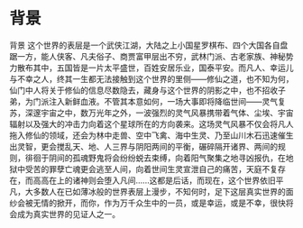 # 背景
背景
这个世界的表层是一个武侠江湖，大陆之上小国星罗棋布、四个大国各自盘踞一方，能人侠客、凡夫俗子、商贾富甲层出不穷，武林门派、古老家族、神秘势力散布其中，五国皆是一片太平盛世，百姓安居乐业，国泰平安。而凡人、幸运儿与不幸之人，终其一生都无法接触到这个世界的里侧——修仙之道，也不知为何，仙门中人将关于修仙的信息尽数隐去，藏身与这个世界的阴影之中，也不招收子弟，为门派注入新鲜血液。不管其本意如何，一场大事即将降临世间——灵气复苏，深邃宇宙之中，数万光年之外，一波强烈的灵气风暴携带着气体、尘埃、宇宙辐射以及强大的冲击力向着这个星球所在的方向袭来。这场灵气风暴不仅会将凡人拖入修仙的领域，还会为林中走兽、空中飞禽、海中生灵、乃至山川木石迅速催生出灵智，更会搅乱天、地、人三界与阴阳两间的平衡，碾碎隔开诸界、两间的规则，徘徊于阴间的孤魂野鬼将会纷纷蜕去束缚，向着阳气聚集之地寻凶报仇，在地狱中受苦的罪孽亡魂更会逃至人间，向着世间生灵宣泄自己的痛苦，天庭不复存在，而高高在上的诸神则会堕入凡间......这都是后话，而现在，这个世界依旧平凡，大多数人在已如薄冰般的世界表层上漫步，不知何时，足下这层真实世界的面纱会被无情的掀开，而你，作为万千众生中的一员，或是幸运，或是不幸，很快将会成为真实世界的见证人之一。